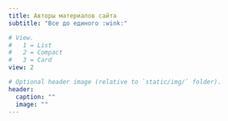 ```yaml
---
title: Авторы материалов сайта
subtitle: "Все до единого :wink:"

# View.
#   1 = List
#   2 = Compact
#   3 = Card
view: 2

# Optional header image (relative to `static/img/` folder).
header:
  caption: ""
  image: ""
---
```

